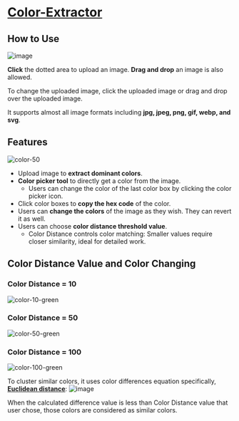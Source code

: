 # [Color-Extractor](https://jihunkimcode.github.io/Color-Extractor/)
## How to Use
![image](https://github.com/user-attachments/assets/405692dd-02eb-4783-9ea6-38ecfc7b41e9)

**Click** the dotted area to upload an image. **Drag and drop** an image is also allowed.

To change the uploaded image, click the uploaded image or drag and drop over the uploaded image.

It supports almost all image formats including **jpg, jpeg, png, gif, webp, and svg**.

## Features
![color-50](https://github.com/user-attachments/assets/822c48ff-9801-4acd-8615-68558d8e7e0c)
* Upload image to **extract dominant colors**.
* **Color picker tool** to directly get a color from the image.
  * Users can change the color of the last color box by clicking the color picker icon.
* Click color boxes to **copy the hex code** of the color.
* Users can **change the colors** of the image as they wish. They can revert it as well.
* Users can choose **color distance threshold value**.
  * Color Distance controls color matching: Smaller values require closer similarity, ideal for detailed work.

## Color Distance Value and Color Changing
### Color Distance = 10
![color-10-green](https://github.com/user-attachments/assets/97d5a2b1-594c-4ea5-8b63-29eaaa825a89)

### Color Distance = 50
![color-50-green](https://github.com/user-attachments/assets/b8a3cae3-5ddc-4bf7-8d3e-6b446db816dc)

### Color Distance = 100
![color-100-green](https://github.com/user-attachments/assets/90d4867d-0624-44e0-814c-8bfdfb2273ac)

To cluster similar colors, it uses color differences equation specifically, [**Euclidean distance**](https://en.wikipedia.org/wiki/Color_difference):
![image](https://github.com/user-attachments/assets/83104bcf-4b05-4ccb-b974-facfb7bbb359)

When the calculated difference value is less than Color Distance value that user chose, those colors are considered as similar colors.
